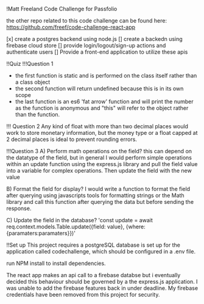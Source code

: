 !Matt Freeland Code Challenge for Passfolio

the other repo related to this code challenge can be found here:
https://github.com/freef/code-challenge-react-app

[x] create a postgres backend using node.js
[] create a backedn using firebase cloud store
[] provide login/logout/sign-up actions and authenticate users
[] Provide a front-end application to utilize these apis

!!Quiz
!!!Question 1
- the first function is static and is performed on the class itself rather than a class object
- the second function will return undefined because this is in its own scope
- the last function is an es6 'fat arrow' function and will print the number as the function is anonymous and "this" will refer to the object rather than the function.

!!! Question 2
Any kind of float with more than two decimal places would work to store monetary information, but the money type or a float capped at 2 decimal places is ideal to prevent rounding errors.

!!!Question 3
A) Perform math operations on the field?
this can depend on the datatype of the field, but in general I would perform simple operations within an update function using the express.js library and pull the field value into a variable for complex operations. Then update the field with the new value

B) Format the field for display?
I would write a function to format the field after querying using javascripts tools for formatting strings or the Math library and call this function after querying the data but before sending the response.


C) Update the field in the database?
'const update = await req.context.models.Table.update({field: value}, {where: {paramaters:paramaters}})'

!!Set up
This project requires a postgreSQL database is set up for the application called codechallenge, which should be configured in a .env file.

run NPM install to install dependencies.

The react app makes an api call to a firebase databse but i eventually decided this behaviour should be governed by a the express.js application. I was unable to add the firebase features back in under deadline. My firebase credentials have been removed from this project for security.
